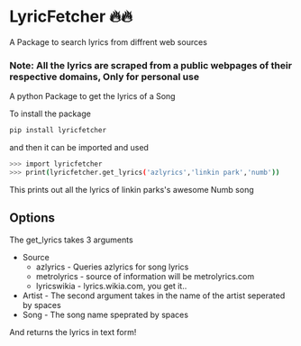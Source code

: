 # LyricFetcher 🔥🔥

A Package to search lyrics from diffrent web sources

### Note: All the lyrics are scraped from a public webpages of their respective domains, Only for personal use

A python Package to get the lyrics of a Song

To install the package

```bash
pip install lyricfetcher
```

and then it can be imported and used

```bash
>>> import lyricfetcher
>>> print(lyricfetcher.get_lyrics('azlyrics','linkin park','numb'))
```

This prints out all the lyrics of linkin parks's awesome Numb song

## Options
The get_lyrics takes 3 arguments
+ Source
  + azlyrics - Queries azlyrics for song lyrics
  + metrolyrics - source of information will be metrolyrics.com
  + lyricswikia - lyrics.wikia.com, you get it..
+ Artist - The second argument takes in the name of the artist seperated by spaces
+ Song - The song name speprated by spaces

And returns the lyrics in text form!

